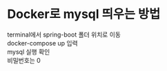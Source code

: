 # Docker로 mysql 띄우는 방법
terminal에서 spring-boot 폴더 위치로 이동  
docker-compose up 입력  
mysql 실행 확인  
비밀번호는 0